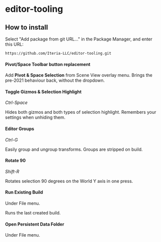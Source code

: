 # editor-tooling
## How to install
Select "Add package from git URL..." in the Package Manager, and enter this URL:
```
https://github.com/Iteria-LLC/editor-tooling.git
```

#### Pivot/Space Toolbar button replacement
Add **Pivot & Space Selection** from Scene View overlay menu.
Brings the pre-2021 behaviour back, without the dropdown.

#### Toggle Gizmos & Selection Highlight
*Ctrl-Space*

Hides both gizmos and both types of selection highlight. Remembers your settings when unhiding them.

#### Editor Groups
*Ctrl-G*

Easily group and ungroup transforms.
Groups are stripped on build.

#### Rotate 90
*Shift-R*

Rotates selection 90 degrees on the World Y axis in one press.

#### Run Existing Build
Under File menu.

Runs the last created build.

#### Open Persistent Data Folder
Under File menu.
